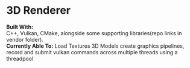 # 3D Renderer
**Built With:**  
C++, Vulkan, CMake, alongside some supporting libraries(repo links in vendor folder).  
**Currently Able To:**
Load Textures 3D Models create graphics pipelines, record and submit vulkan commands across multiple threads using a threadpool

